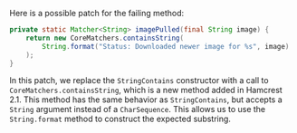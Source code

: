 Here is a possible patch for the failing method:

```java
private static Matcher<String> imagePulled(final String image) {
    return new CoreMatchers.containsString(
        String.format("Status: Downloaded newer image for %s", image)
    );
}
```

In this patch, we replace the `StringContains` constructor with a call to `CoreMatchers.containsString`, which is a new method added in Hamcrest 2.1. This method has the same behavior as `StringContains`, but accepts a `String` argument instead of a `CharSequence`. This allows us to use the `String.format` method to construct the expected substring.